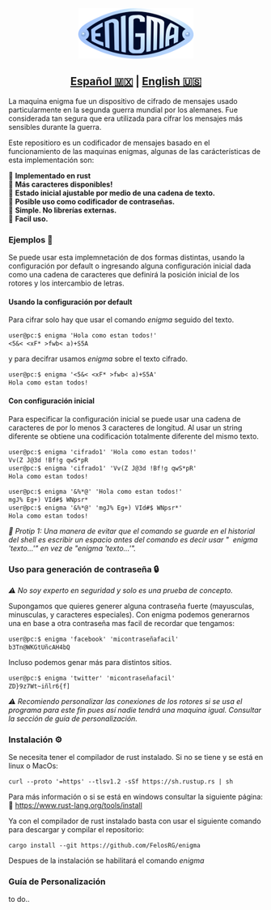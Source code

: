 <p align="center">
  <img src="fig/Enigma-logo.png" height=100>
</p>


## <div align="center"><b><a href="README.md">Español 🇲🇽</a> | <a href="README_ENG.md">English 🇺🇸</a></b></div>

La maquina enigma fue un dispositivo de cifrado de mensajes usado particularmente en la segunda guerra mundial por los alemanes. Fue considerada tan segura que era utilizada para cifrar los mensajes más sensibles durante la guerra. <br>


Este repositioro es un codificador de mensajes basado en el funcionamiento de las maquinas enigmas, algunas de las carácterísticas de esta implementación son:

📌 **Implementado en rust** <br>
📌 **Más caracteres disponibles!** <br>
📌 **Estado inicial ajustable por medio de una cadena de texto.** <br>
📌 **Posible uso como codificador de contraseñas.** <br>
📌 **Simple. No librerías externas.** <br>
📌 **Facil uso.** <br>

### <div><b>Ejemplos 📑</b></div>
Se puede usar esta implemnetación de dos formas distintas, usando la configuración por default o ingresando alguna configuración inicial dada como una cadena de caracteres que definirá la posición inicial de los rotores y los intercambio de letras.

#### <div><b> Usando la configuración por default</b></div>
Para cifrar solo hay que usar el comando *enigma* seguido del texto.

```
user@pc:$ enigma 'Hola como estan todos!'
<5&< <xF* >fwb< a)+S5A
```
y para decifrar usamos *enigma* sobre el texto cifrado.
```
user@pc:$ enigma '<5&< <xF* >fwb< a)+S5A'
Hola como estan todos!
```
#### <div><b> Con configuración inicial</b></div>
Para especificar la configuración inicial se puede usar una cadena de caracteres de por lo menos 3 caracteres de longitud. Al usar un string diferente se obtiene una codificación totalmente diferente del mismo texto.<br>

```
user@pc:$ enigma 'cifrado1' 'Hola como estan todos!'
Vv(Z J@3d !Bf!g qwS*pR
user@pc:$ enigma 'cifrado1' 'Vv(Z J@3d !Bf!g qwS*pR'
Hola como estan todos!
```

```
user@pc:$ enigma '&%*@' 'Hola como estan todos!'
mgJ% Eg+) VId#$ WNpsr*
user@pc:$ enigma '&%*@' 'mgJ% Eg+) VId#$ WNpsr*'
Hola como estan todos!
```

*💫 Protip 1: Una manera de evitar que el comando se guarde en el historial del shell es escribir un espacio antes del comando es decir usar "&nbsp; enigma 'texto...'" en vez de "enigma 'texto...'".*

### <div><b>Uso para generación de contraseña 🔒️</b></div>

*⚠️ No soy experto en seguridad y solo es una prueba de concepto.*

Supongamos que quieres generer alguna contraseña fuerte (mayusculas, minusculas, y caracteres especiales). Con enigma podemos generarnos una en base a otra contraseña mas facil de recordar que tengamos:

```
user@pc:$ enigma 'facebook' 'micontraseñafacil'
b3Tn@WKGtUñcAH4bQ
```

Incluso podemos genar más para distintos sitios.
```
user@pc:$ enigma 'twitter' 'micontraseñafacil'
ZD}9z7Wt~iñlr6{f]
```

*⚠️ Recomiendo personalizar las conexiones de los rotores si se usa el programa para este fin pues así nadie tendrá una maquina igual. Consultar la sección de guía de personalización.*

### <div><b> Instalación  ⚙️</b></div>

Se necesita tener el compilador de rust instalado. Si no se tiene y se está en linux o MacOs:
```
curl --proto '=https' --tlsv1.2 -sSf https://sh.rustup.rs | sh
```
Para más información o si se está en windows consultar la siguiente página: <br>
🔗 https://www.rust-lang.org/tools/install

Ya con el compilador de rust instalado basta con usar el siguiente comando para descargar y compilar el repositorio:

```
cargo install --git https://github.com/FelosRG/enigma
```
Despues de la instalación se habilitará el comando *enigma*

### <div><b> Guía de Personalización </b></div>
to do..

